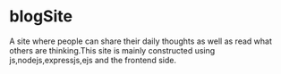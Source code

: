 # blogSite
A site where people can share their daily thoughts as well as read what others are thinking.This site is mainly constructed using js,nodejs,expressjs,ejs and the frontend side.

